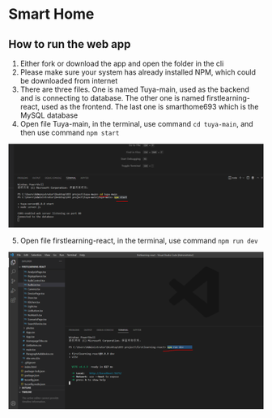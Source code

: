 # Smart Home

## How to run the web app
1.	Either fork or download the app and open the folder in the cli
2.	Please make sure your system has already installed NPM, which could be downloaded from internet
3.	There are three files. One is named Tuya-main, used as the backend and is connecting to database. The other one is named firstlearning-react, used as the frontend. The last one is smarthome693 which is the MySQL database
4.	Open file Tuya-main, in the terminal, use command `cd tuya-main`, and then use command `npm start`  

   
![backend of command](https://github.com/wanjun3211/SmartHome/blob/main/backend%20npm%20start.PNG)


5.	Open file firstlearning-react, in the terminal, use command `npm run dev`

![frontend of command](https://github.com/wanjun3211/SmartHome/blob/main/frontend%20npm%20run%20dev.PNG)
